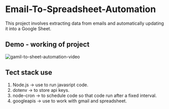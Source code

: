 # Email-To-Spreadsheet-Automation
This project involves extracting data from emails and automatically updating it into a Google Sheet.

## Demo - working of project

 ![gamil-to-sheet-automation-video](./gif/demo.gif)

## Tect stack use 

 1. Node.js -> use to run javasript code. 
 2. dotenv   -> to store api keys.
 3. node-cron -> to schedule code so that code run after a fixed interval.
 4. googleapis -> use to work with gmail and spreadsheet.